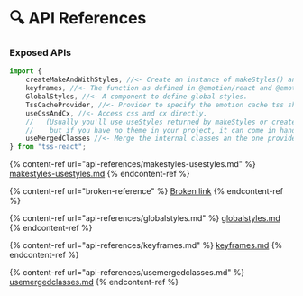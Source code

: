 # 🔍 API References

### Exposed APIs

```typescript
import {
    createMakeAndWithStyles, //<- Create an instance of makeStyles() and withStyles() for your theme.
    keyframes, //<- The function as defined in @emotion/react and @emotion/css
    GlobalStyles, //<- A component to define global styles.
    TssCacheProvider, //<- Provider to specify the emotion cache tss should use.
    useCssAndCx, //<- Access css and cx directly.
    //   (Usually you'll use useStyles returned by makeStyles or createMakeStyles for that purpose
    //    but if you have no theme in your project, it can come in handy.)
    useMergedClasses //<- Merge the internal classes an the one provided as props into a single classes object.
} from "tss-react";
```

{% content-ref url="api-references/makestyles-usestyles.md" %}
[makestyles-usestyles.md](api-references/makestyles-usestyles.md)
{% endcontent-ref %}

{% content-ref url="broken-reference" %}
[Broken link](broken-reference)
{% endcontent-ref %}

{% content-ref url="api-references/globalstyles.md" %}
[globalstyles.md](api-references/globalstyles.md)
{% endcontent-ref %}

{% content-ref url="api-references/keyframes.md" %}
[keyframes.md](api-references/keyframes.md)
{% endcontent-ref %}

{% content-ref url="api-references/usemergedclasses.md" %}
[usemergedclasses.md](api-references/usemergedclasses.md)
{% endcontent-ref %}
